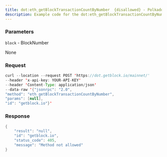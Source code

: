 ```yaml
---
title: dot:eth_getBlockTransactionCountByNumber  {disallowed} - Polkadot
description: Example code for the dot:eth_getBlockTransactionCountByNumber  {disallowed} json-rpc method. Сomplete guide on how to use dot:eth_getBlockTransactionCountByNumber  {disallowed} json-rpc in GetBlock.io Web3 documentation.
---
```


### Parameters


`block` - BlockNumber

None

### Request

``` java
curl --location --request POST 'https://dot.getblock.io/mainnet/' 
--header 'x-api-key: YOUR-API-KEY' 
--header 'Content-Type: application/json' 
--data-raw '{"jsonrpc": "2.0",
"method": "eth_getBlockTransactionCountByNumber",
"params": [null],
"id": "getblock.io"}'
```

###  Response

``` java
{
    "result": "null",
    "id": "getblock.io",
    "status_code": 405,
    "message": "Method not allowed"
}
```


